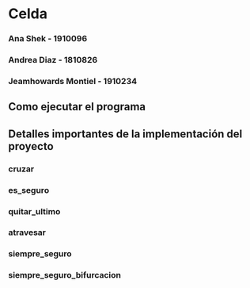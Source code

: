 # Celda

### Ana Shek - 1910096

### Andrea Diaz - 1810826

### Jeamhowards Montiel - 1910234

## Como ejecutar el programa

## Detalles importantes de la implementación del proyecto

### **cruzar**

### **es_seguro**

### **quitar_ultimo**

### **atravesar**

### **siempre_seguro**

### **siempre_seguro_bifurcacion**
